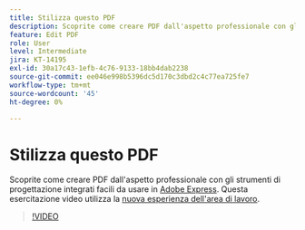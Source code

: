 ```yaml
---
title: Stilizza questo PDF
description: Scoprite come creare PDF dall'aspetto professionale con gli strumenti di progettazione integrati facili da usare in Adobe Express
feature: Edit PDF
role: User
level: Intermediate
jira: KT-14195
exl-id: 30a17c43-1efb-4c76-9133-18bb4dab2238
source-git-commit: ee046e998b5396dc5d170c3dbd2c4c77ea725fe7
workflow-type: tm+mt
source-wordcount: '45'
ht-degree: 0%

---
```


# Stilizza questo PDF

Scoprite come creare PDF dall&#39;aspetto professionale con gli strumenti di progettazione integrati facili da usare in [Adobe Express](https://express.adobe.com). Questa esercitazione video utilizza la [nuova esperienza dell&#39;area di lavoro](new-workspace.md).

>[!VIDEO](https://video.tv.adobe.com/v/3425137?enablevpops&quality=12&learn=on&hidetitle=true)
